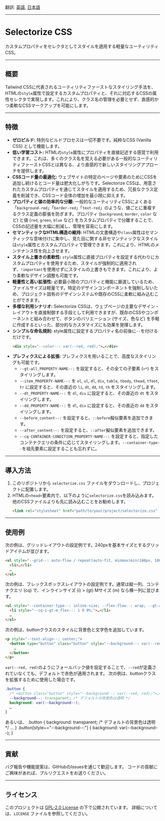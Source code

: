 翻訳: [英語](README.md), [日本語](README.ja.md)

-----

# Selectorize CSS
カスタムプロパティをセレクタとしてスタイルを適用する軽量なユーティリティCSS。

-----

## 概要
Tailwind CSSに代表されるユーティリティファーストなスタイリング手法を、HTMLの`style`属性で設定するカスタムプロパティと、それに対応するCSSの属性セレクタで実現します。これにより、クラス名の管理を必要とせず、直感的かつ柔軟なCSSマークアップを可能にします。

-----

## 特徴
- **ゼロビルド:**
  特別なビルドプロセスは一切不要です。純粋なCSS (Vanilla CSS) として機能します。
- **低い学習コスト:**
  HTMLの`style`属性にプロパティを直接記述する感覚で利用できます。これは、多くのクラス名を覚える必要がある一般的なユーティリティファーストCSSとは異なる、より直感的で新しいスタイリングアプローチを提供します。
- **CSSコード量の最適化:**
  ウェブサイトの特定のページや要素のためにCSSを追加し続けるとコード量は肥大化しがちです。Selectorize CSSは、用意されたカスタムプロパティを通じてスタイルを適用するため、冗長なクラス定義を削減でき、CSSコード全体の増加を最小限に抑えます。
- **プロパティと値の効率的な分離:**
  一般的なユーティリティCSSによくある「`background-red`」「`border-red`」「`text-red`」のような、値ごとに重複するクラス定義の膨張を防ぎます。プロパティ (`background`, `border`, `color` など) と値 (`red`, `green`, `blue` など) をカスタムプロパティで分離することで、CSSの記述量を大幅に削減し、管理を容易にします。
- **セマンティックなHTML構造の維持:**
  HTMLの文書構造や`class`属性はセマンティックな意味付けに集中し、見た目に関する非セマンティックなスタイルは`style`属性とカスタムプロパティで管理できます。これにより、HTMLのメンテナンス性を向上させます。
- **スタイル上書きの柔軟性:**
  `style`属性に直接プロパティを設定する代わりにカスタムプロパティを使用するため、スタイルが強制的に適用されず、`!important`を使用せずにスタイルの上書きもできます。これにより、より柔軟なデザイン調整も可能です。
- **軽量性と高い拡張性:**
  必要最小限のプロパティと機能に厳選しているため、ファイルサイズは軽量です。特定のデザインコンポーネントを強制しないため、プロジェクト固有のデザインシステムや既存のCSSに柔軟に組み込むことができます。
- **多様な利用シナリオ:**
  Selectorize CSSは、ウェブページの主要なデザイン・レイアウトを直接制御する手段として利用できますが、既存のCSSやコンポーネントと組み合わせて、ボタンのバリエーション (サイズ、色など) を手軽に作成するといった、部分的なカスタマイズにも効果を発揮します。
- **シンプルな命名規則:**
  style属性に設定するプロパティ名の前後に`--`を付けるだけです。
  ```html
  <div style="--color--: var(--red, red);">…</div>
  ```
- **プレフィクスによる拡張:**
  プレフィクスを用いることで、高度なスタイリングも可能です。
  - `--gt-all_PROPERTY-NAME--:` を設定すると、その全ての子要素 (`>*`) をスタイリングします。
  - `--item_PROPERTY-NAME--:` を `ol`, `ul`, `dl`, `div`, `table`, `tbody`, `thead`, `tfoot`, `tr` に設定すると、その直近の `li`, `dt`, `dd`, `td`, `th` をスタイリングします。
  - `--dt_PROPERTY-NAME--:` を `dl`, `div` に設定すると、その直近の `dt` をスタイリングします。
  - `--dd_PROPERTY-NAME--:` を `dl`, `div` に設定すると、その直近の `dd` をスタイリングします。
  - `--before_content--:` を設定すると、`::before`擬似要素を追加できます。
  - `--after_content--:` を設定すると、`::after`擬似要素を追加できます。
  - `--cq-CONTAINER-CONDITION_PROPERTY-NAME--:` を設定すると、指定したコンテナクエリの条件に応じてスタイリングします。`--container-type--`を祖先要素に設定することも忘れずに。

-----

## 導入方法
1. このリポジトリから `selectorize.css` ファイルをダウンロードし、プロジェクトに配置します。
2. HTMLの`<head>`要素内で、以下のように`selectorize.css`を読み込みます。他のCSSファイルよりも先に読み込むことをお勧めします。
   ```html
   <link rel="stylesheet" href="path/to/your/project/selectorize.css" />
   ```

-----

## 使用例
次の例は、グリッドレイアウトの設定例です。240pxを基本サイズとするグリッドアイテムが並びます。
  ```html
  <ul style="--grid--: auto-flow / repeat(auto-fit, minmax(min(240px, 100%), 1fr)); --gap--: var(--space_medium, 1rem); --background--: var(--palest_gray, #e0e0e0); --item_padding--: var(--space_large, 2rem);">
    <li>…</li>
    …
  </ul>
  ```
次の例は、フレックスボックスレイアウトの設定例です。通常は縦一列、コンテナクエリ (cq) で、インラインサイズ (i) > (gt) Mサイズ (m) なら横一列に並びます。
  ```html
  <ul style="--container-type--: inline-size; --flex-flow--: wrap; --gt-all_flex--: 100%; --gap--: var(--space_medium, 1rem); --background--: var(--palest_gray, #e0e0e0); --item_padding--: var(--space_large, 2rem);">
    <li style="--cq-i-gt-m_flex--: 1 0 0%;">…</li>
    …
  </ul>
  ```
次の例は、buttonクラスのスタイルに背景色と文字色を追加しています。
  ```html
  <p style="--text-align--: center;">
    <button type="button" class="button" style="--background--: var(--red, red); --color--: var(--white, white);">
      …
    </button>
  </p>
  ```
`var(--red, red)`のようにフォールバック値を設定することで、`--red`が定義されていなくても、デフォルトで赤色が適用されます。
次の例は、buttonクラスを拡張するために使用した場合です。
  ```css
  .button {
    /* <button class="button" style="--background--: var(--red, red);">…</button> のように設定された場合、次の --background-- は上書きされます。 */
    --background--: transparent; /* デフォルトの背景色は透明 */
    background: var(--background--);
    …
  }
  ```
あるいは、
  .button {
    background: transparent; /* デフォルトの背景色は透明 */
    …
  }
  .button[style~="--background--:"] {
    background: var(--background--);
  }

-----

## 貢献
バグ報告や機能提案は、GitHubのIssuesを通じて歓迎します。
コードの貢献にご興味があれば、プルリクエストをお送りください。

-----

## ライセンス
このプロジェクトは [GPL-2.0 License](https://www.gnu.org/licenses/gpl-2.0.html) の下で公開されています。
詳細については、`LICENSE` ファイルを参照してください。
